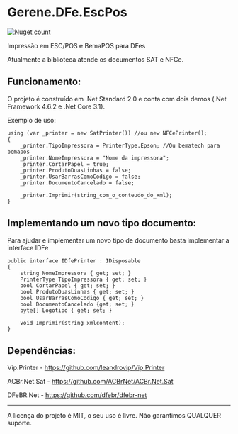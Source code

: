 # Gerene.DFe.EscPos

[![Nuget count](http://img.shields.io/nuget/v/Gerene.DFe.EscPos.svg)](https://www.nuget.org/packages/Gerene.DFe.EscPos)

Impressão em ESC/POS e BemaPOS para DFes

Atualmente a biblioteca atende os documentos SAT e NFCe.

Funcionamento:
----

O projeto é construído em .Net Standard 2.0 e conta com dois demos (.Net Framework 4.6.2 e .Net Core 3.1).

Exemplo de uso:
```
using (var _printer = new SatPrinter()) //ou new NFCePrinter();
{
	_printer.TipoImpressora = PrinterType.Epson; //Ou bematech para bemapos
	_printer.NomeImpressora = "Nome da impressora";
	_printer.CortarPapel = true;
	_printer.ProdutoDuasLinhas = false;
	_printer.UsarBarrasComoCodigo = false;
	_printer.DocumentoCancelado = false;

	_printer.Imprimir(string_com_o_conteudo_do_xml);
}
```


Implementando um novo tipo documento:
----

Para ajudar e implementar um novo tipo de documento basta implementar a interface IDFe

```
public interface IDfePrinter : IDisposable
{
	string NomeImpressora { get; set; }
	PrinterType TipoImpressora { get; set; }
	bool CortarPapel { get; set; }
	bool ProdutoDuasLinhas { get; set; }
	bool UsarBarrasComoCodigo { get; set; }
	bool DocumentoCancelado {get; set; }
	byte[] Logotipo { get; set; }

	void Imprimir(string xmlcontent);
}
```

Dependências:
----

Vip.Printer - https://github.com/leandrovip/Vip.Printer

ACBr.Net.Sat - https://github.com/ACBrNet/ACBr.Net.Sat

DFeBR.Net - https://github.com/dfebr/dfebr-net

----


A licença do projeto é MIT, o seu uso é livre.
Não garantimos QUALQUER suporte.
